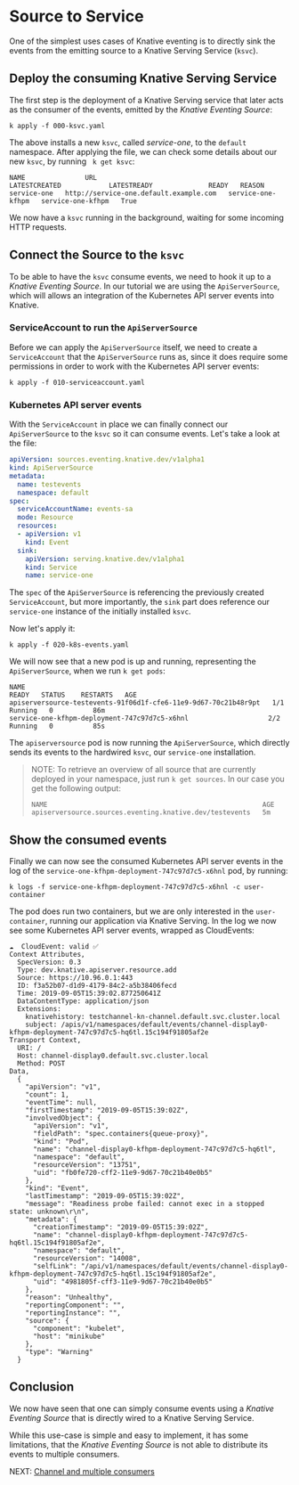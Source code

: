 # Source to Service 

One of the simplest uses cases of Knative eventing is to directly sink the events from the emitting source to a Knative Serving Service (`ksvc`).

## Deploy the consuming Knative Serving Service

The first step is the deployment of a Knative Serving service that later acts as the consumer of the events, emitted by the _Knative Eventing Source_:

```
k apply -f 000-ksvc.yaml
```

The above installs a new `ksvc`, called _service-one_, to the `default` namespace. After applying the file, we can check some details about our new `ksvc`, by running ` k get ksvc`:

```
NAME               URL                                           LATESTCREATED            LATESTREADY              READY   REASON
service-one   http://service-one.default.example.com   service-one-kfhpm   service-one-kfhpm   True
```

We now have a `ksvc` running in the background, waiting for some incoming HTTP requests.

## Connect the Source to the `ksvc`

To be able to have the `ksvc` consume events, we need to hook it up to a _Knative Eventing Source_. In our tutorial we are using the `ApiServerSource`, which will allows an integration of the Kubernetes API server events into Knative.

### ServiceAccount to run the `ApiServerSource`

Before we can apply the `ApiServerSource` itself, we need to create a `ServiceAccount` that the `ApiServerSource` runs as, since it does require some permissions in order to work with the Kubernetes API server events:

```
k apply -f 010-serviceaccount.yaml
```

### Kubernetes API server events

With the `ServiceAccount` in place we can finally connect our `ApiServerSource` to the `ksvc` so it can consume events. Let's take a look at the file:

```yaml
apiVersion: sources.eventing.knative.dev/v1alpha1
kind: ApiServerSource
metadata:
  name: testevents
  namespace: default
spec:
  serviceAccountName: events-sa
  mode: Resource
  resources:
  - apiVersion: v1
    kind: Event
  sink:
    apiVersion: serving.knative.dev/v1alpha1
    kind: Service
    name: service-one
```

The `spec` of the `ApiServerSource` is referencing the previously created `ServiceAccount`, but more importantly, the `sink` part does reference our `service-one` instance of the initially installed `ksvc`.

Now let's apply it:

```
k apply -f 020-k8s-events.yaml
```

We will now see that a new pod is up and running, representing the `ApiServerSource`, when we run `k get pods`:

```
NAME                                                              READY   STATUS    RESTARTS   AGE
apiserversource-testevents-91f06d1f-cfe6-11e9-9d67-70c21b48r9pt   1/1     Running   0          86m
service-one-kfhpm-deployment-747c97d7c5-x6hnl                    2/2     Running   0          85s
```

The `apiserversource` pod is now running the `ApiServerSource`, which directly sends its events to the hardwired `ksvc`, our `service-one` installation.

> NOTE: To retrieve an overview of all source that are currently deployed in your namespace, just run `k get sources`. In our case you get the following output:
>```
>NAME                                                      AGE
>apiserversource.sources.eventing.knative.dev/testevents   5m
>```

## Show the consumed events

Finally we can now see the consumed Kubernetes API server events in the log of the `service-one-kfhpm-deployment-747c97d7c5-x6hnl` pod, by running:

```
k logs -f service-one-kfhpm-deployment-747c97d7c5-x6hnl -c user-container
```

The pod does run two containers, but we are only interested in the `user-container`, running our application via Knative Serving. In the log we now see some Kubernetes API server events, wrapped as CloudEvents:

```
☁️  CloudEvent: valid ✅
Context Attributes,
  SpecVersion: 0.3
  Type: dev.knative.apiserver.resource.add
  Source: https://10.96.0.1:443
  ID: f3a52b07-d1d9-4179-84c2-a5b38406fecd
  Time: 2019-09-05T15:39:02.877250641Z
  DataContentType: application/json
  Extensions: 
    knativehistory: testchannel-kn-channel.default.svc.cluster.local
    subject: /apis/v1/namespaces/default/events/channel-display0-kfhpm-deployment-747c97d7c5-hq6tl.15c194f91805af2e
Transport Context,
  URI: /
  Host: channel-display0.default.svc.cluster.local
  Method: POST
Data,
  {
    "apiVersion": "v1",
    "count": 1,
    "eventTime": null,
    "firstTimestamp": "2019-09-05T15:39:02Z",
    "involvedObject": {
      "apiVersion": "v1",
      "fieldPath": "spec.containers{queue-proxy}",
      "kind": "Pod",
      "name": "channel-display0-kfhpm-deployment-747c97d7c5-hq6tl",
      "namespace": "default",
      "resourceVersion": "13751",
      "uid": "fb0fe720-cff2-11e9-9d67-70c21b40e0b5"
    },
    "kind": "Event",
    "lastTimestamp": "2019-09-05T15:39:02Z",
    "message": "Readiness probe failed: cannot exec in a stopped state: unknown\r\n",
    "metadata": {
      "creationTimestamp": "2019-09-05T15:39:02Z",
      "name": "channel-display0-kfhpm-deployment-747c97d7c5-hq6tl.15c194f91805af2e",
      "namespace": "default",
      "resourceVersion": "14008",
      "selfLink": "/api/v1/namespaces/default/events/channel-display0-kfhpm-deployment-747c97d7c5-hq6tl.15c194f91805af2e",
      "uid": "4981805f-cff3-11e9-9d67-70c21b40e0b5"
    },
    "reason": "Unhealthy",
    "reportingComponent": "",
    "reportingInstance": "",
    "source": {
      "component": "kubelet",
      "host": "minikube"
    },
    "type": "Warning"
  }
```

## Conclusion 

We now have seen that one can simply consume events using a _Knative Eventing Source_ that is directly wired to a Knative Serving Service.

While this use-case is simple and easy to implement, it has some limitations, that the _Knative Eventing Source_ is not able to distribute its events to multiple consumers.

NEXT: [Channel and multiple consumers](../02-source_channel)

